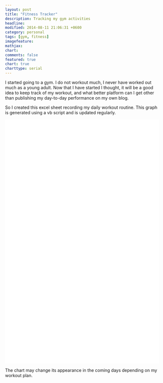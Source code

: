 ```yaml
---
layout: post
title: "Fitness Tracker"
description: Tracking my gym activities
headline: 
modified: 2014-08-11 21:06:31 +0600
category: personal
tags: [gym, fitness]
imagefeature: 
mathjax: 
chart: 
comments: false
featured: true
chart: true
charttype: serial
---
```

I started going to a gym. I do not workout much, I never have worked out much as a young adult. Now that I have started I thought, it will be a good idea to keep track of my workout, and what better platform can I get other than publishing my day-to-day performance on my own blog.

So I created this excel sheet recording my daily workout routine. This graph is generated using a vb script and is updated regularly.

<div id="chartdiv" style="width: 100%; height: 800px; background-color: #FFFFFF;" ></div>

<script type="text/javascript" src="http://cdn.amcharts.com/lib/3/exporting/amexport.js"></script>
<script type="text/javascript" src="http://cdn.amcharts.com/lib/3/exporting/canvg.js"></script>
<script type="text/javascript" src="http://cdn.amcharts.com/lib/3/exporting/rgbcolor.js"></script>
<script type="text/javascript" src="http://cdn.amcharts.com/lib/3/exporting/filesaver.js"></script>

<!-- amCharts javascript code -->
<script type="text/javascript">
	AmCharts.makeChart("chartdiv",
		{
			"type": "serial",
			"pathToImages": "http://cdn.amcharts.com/lib/3/images/",
			"categoryField": "Excercises",
			"rotate": true,
			"sequencedAnimation": false,
			"startDuration": 1,
			"startEffect": "easeOutSine",
			"categoryAxis": {
				"gridPosition": "start",
				"title": "Excercises"
			},
			"chartCursor": {
				"cursorPosition": "mouse",
				"valueBalloonsEnabled": false
			},
			"trendLines": [],
			"graphs": [
				{
					"balloonText": "[[category]]: [[value]] times",
					"fillAlphas": 1,
					"id": "8/11/2014",
					"title": "8/11/2014",
					"type": "column",
					"valueField": "8/11/2014"
				},
				{
					"balloonText": "[[category]]: [[value]] times",
					"fillAlphas": 1,
					"id": "8/12/2014",
					"title": "8/12/2014",
					"type": "column",
					"valueField": "8/12/2014"
				},
				{
					"balloonText": "[[category]]: [[value]] times",
					"fillAlphas": 1,
					"id": "8/13/2014",
					"title": "8/13/2014",
					"type": "column",
					"valueField": "8/13/2014"
				},
				{
					"balloonText": "[[category]]: [[value]] times",
					"fillAlphas": 1,
					"id": "8/14/2014",
					"title": "8/14/2014",
					"type": "column",
					"valueField": "8/14/2014"
				}
			],
			"guides": [],
			"valueAxes": [
				{
					"id": "count",
					"title": "Number of times"
				}
			],
			"allLabels": [],
			"amExport": {
				"buttonTitle": "Download this report",
				"imageFileName": "hmfaysal_fitness_report"
			},
			"balloon": {},
			"legend": {
				"align": "center",
				"useGraphSettings": true,
				"useMarkerColorForLabels": true,
				"useMarkerColorForValues": true
			},
			"titles": [
				{
					"id": "Chart-title",
					"size": 15,
					"text": "Fitness Tracker"
				}
			],
			"dataProvider": [
				{
					"8/11/2014": "10",
					"8/12/2014": "10",
					"8/13/2014": "5",
					"Excercises": "Warm Up(minutes)",
					"8/14/2014": "0"
				},
				{
					"8/11/2014": "30",
					"8/12/2014": "30",
					"8/13/2014": "0",
					"Excercises": "Side Bend",
					"8/14/2014": "0"
				},
				{
					"8/11/2014": "30",
					"8/12/2014": "25",
					"8/13/2014": "20",
					"Excercises": "Ab Crunch",
					"8/14/2014": "0"
				},
				{
					"8/11/2014": "25",
					"8/12/2014": "0",
					"8/13/2014": "0",
					"Excercises": "Push up",
					"8/14/2014": "0"
				},
				{
					"8/11/2014": "24",
					"8/12/2014": "0",
					"8/13/2014": "0",
					"Excercises": "Bench Press",
					"8/14/2014": "0"
				},
				{
					"8/11/2014": "20",
					"8/12/2014": "20",
					"8/13/2014": "0",
					"Excercises": "Stretching",
					"8/14/2014": "0"
				},
				{
					"8/11/2014": "20",
					"8/12/2014": "0",
					"8/13/2014": "0",
					"Excercises": "Tri-stand",
					"8/14/2014": "0"
				},
				{
					"8/11/2014": "30",
					"8/12/2014": "40",
					"8/13/2014": "60",
					"Excercises": "Press Down",
					"8/14/2014": "0"
				},
				{
					"8/11/2014": "20",
					"8/12/2014": "20",
					"8/13/2014": "20",
					"Excercises": "Barbell Curl",
					"8/14/2014": "0"
				},
				{
					"8/11/2014": "30",
					"8/12/2014": "40",
					"8/13/2014": "40",
					"Excercises": "Standing Mucle Curl",
					"8/14/2014": "0"
				},
				{
					"8/11/2014": "20",
					"8/12/2014": "20",
					"8/13/2014": "20",
					"Excercises": "Dumbell Curl",
					"8/14/2014": "0"
				},
				{
					"8/11/2014": "20",
					"8/12/2014": "20",
					"8/13/2014": "20",
					"Excercises": "Legs Common",
					"8/14/2014": "0"
				},
				{
					"8/11/2014": "30",
					"8/12/2014": "30",
					"8/13/2014": "60",
					"Excercises": "Leg Press",
					"8/14/2014": "0"
				}
			]
		}
	);
</script>

The chart may change its appearance in the coming days depending on my workout plan.